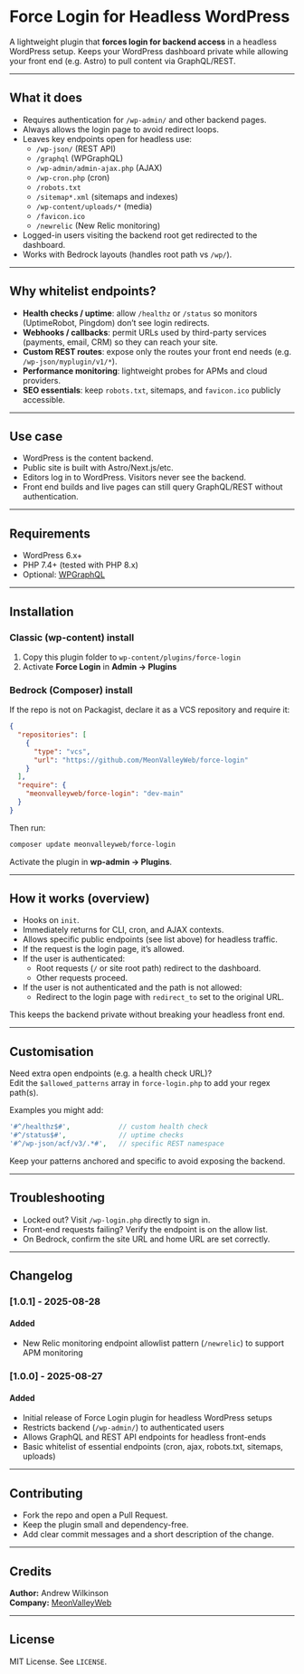 # Force Login for Headless WordPress

A lightweight plugin that **forces login for backend access** in a headless WordPress setup.
Keeps your WordPress dashboard private while allowing your front end (e.g. Astro) to pull content via GraphQL/REST.

---

## What it does

- Requires authentication for `/wp-admin/` and other backend pages.
- Always allows the login page to avoid redirect loops.
- Leaves key endpoints open for headless use:
  - `/wp-json/` (REST API)
  - `/graphql` (WPGraphQL)
  - `/wp-admin/admin-ajax.php` (AJAX)
  - `/wp-cron.php` (cron)
  - `/robots.txt`
  - `/sitemap*.xml` (sitemaps and indexes)
  - `/wp-content/uploads/*` (media)
  - `/favicon.ico`
  - `/newrelic` (New Relic monitoring)
- Logged-in users visiting the backend root get redirected to the dashboard.
- Works with Bedrock layouts (handles root path vs `/wp/`).

---

## Why whitelist endpoints?

- **Health checks / uptime**: allow `/healthz` or `/status` so monitors (UptimeRobot, Pingdom) don’t see login redirects.
- **Webhooks / callbacks**: permit URLs used by third-party services (payments, email, CRM) so they can reach your site.
- **Custom REST routes**: expose only the routes your front end needs (e.g. `/wp-json/myplugin/v1/*`).
- **Performance monitoring**: lightweight probes for APMs and cloud providers.
- **SEO essentials**: keep `robots.txt`, sitemaps, and `favicon.ico` publicly accessible.

---

## Use case

- WordPress is the content backend.
- Public site is built with Astro/Next.js/etc.
- Editors log in to WordPress. Visitors never see the backend.
- Front end builds and live pages can still query GraphQL/REST without authentication.

---

## Requirements

- WordPress 6.x+
- PHP 7.4+ (tested with PHP 8.x)
- Optional: [WPGraphQL](https://www.wpgraphql.com/)

---

## Installation

### Classic (wp-content) install

1. Copy this plugin folder to `wp-content/plugins/force-login`  
2. Activate **Force Login** in **Admin → Plugins**

### Bedrock (Composer) install

If the repo is not on Packagist, declare it as a VCS repository and require it:

```json
{
  "repositories": [
    {
      "type": "vcs",
      "url": "https://github.com/MeonValleyWeb/force-login"
    }
  ],
  "require": {
    "meonvalleyweb/force-login": "dev-main"
  }
}
```

Then run:

```bash
composer update meonvalleyweb/force-login
```

Activate the plugin in **wp-admin → Plugins**.

---

## How it works (overview)

- Hooks on `init`.
- Immediately returns for CLI, cron, and AJAX contexts.
- Allows specific public endpoints (see list above) for headless traffic.
- If the request is the login page, it’s allowed.
- If the user is authenticated:
  - Root requests (`/` or site root path) redirect to the dashboard.
  - Other requests proceed.
- If the user is not authenticated and the path is not allowed:
  - Redirect to the login page with `redirect_to` set to the original URL.

This keeps the backend private without breaking your headless front end.

---

## Customisation

Need extra open endpoints (e.g. a health check URL)?  
Edit the `$allowed_patterns` array in `force-login.php` to add your regex path(s).

Examples you might add:

```php
'#^/healthz$#',            // custom health check
'#^/status$#',             // uptime checks
'#^/wp-json/acf/v3/.*#',   // specific REST namespace
```

Keep your patterns anchored and specific to avoid exposing the backend.

---

## Troubleshooting

- Locked out? Visit `/wp-login.php` directly to sign in.
- Front-end requests failing? Verify the endpoint is on the allow list.
- On Bedrock, confirm the site URL and home URL are set correctly.

---

## Changelog

### [1.0.1] - 2025-08-28
#### Added
- New Relic monitoring endpoint allowlist pattern (`/newrelic`) to support APM monitoring

### [1.0.0] - 2025-08-27
#### Added
- Initial release of Force Login plugin for headless WordPress setups
- Restricts backend (`/wp-admin/`) to authenticated users
- Allows GraphQL and REST API endpoints for headless front-ends
- Basic whitelist of essential endpoints (cron, ajax, robots.txt, sitemaps, uploads)

---

## Contributing

- Fork the repo and open a Pull Request.
- Keep the plugin small and dependency-free.
- Add clear commit messages and a short description of the change.

---

## Credits

**Author:** Andrew Wilkinson  
**Company:** [MeonValleyWeb](https://meonvalleyweb.com)

---

## License

MIT License. See `LICENSE`.
